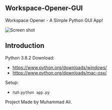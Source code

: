 ## Workspace-Opener-GUI
Workspace Opener - A Simple Python GUI App!

![Screen shot](images/DEMO.gif)

## Introduction
Python 3.8.2 Download:
* https://www.python.org/downloads/windows/
* https://www.python.org/downloads/mac-osx/

Setup:
- run ```python app.py```

Project Made by Muhammad Ali.
